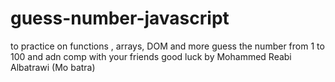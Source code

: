 # guess-number-javascript
to practice on functions , arrays, DOM and more
guess the number from 1 to 100 and adn comp with your friends 
good luck 
by Mohammed Reabi Albatrawi (Mo batra)
